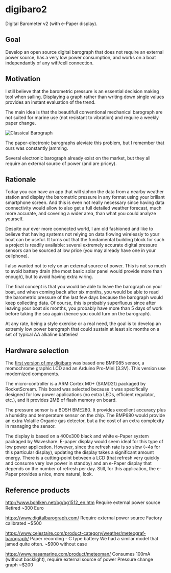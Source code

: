 # digibaro2

Digital Barometer v2 (with e-Paper display).

## Goal

Develop an open source digital barograph that does not require an external power
source, has a very low power consumption, and works on a boat independantly of
any wifi/cell connection.

## Motivation

I still believe that the barometric pressure is an essential decision making
tool when sailing. Displaying a graph rather than writing down single values
provides an instant evaluation of the trend.

The main idea is that the beautifull conventional mechanical barograph are not
suited for marine use (not resistant to vibration) and require a weekly paper
change.

![Classical Barograph](https://upload.wikimedia.org/wikipedia/commons/a/a0/Barograph_-_Image_from_page_45_of_%22Practical_physics%22_%281922%29.jpg)

The paper-electronic barographs aleviate this problem, but I remember that ours
was constantly jamming.

Several electronic barograph already exist on the market, but they all require
an external source of power (and are pricey).

## Rationale

Today you can have an app that will siphon the data from a nearby weather
station and display the barometric pressure in any format using your brillant
smartphone screen. And this is even not really necessary since having data
connectivity would allow to also get a full detailed weather forecast, much more
accurate, and covering a wider area, than what you could analyze yourself.

Despite our ever more connected world, I am old fashioned and like to believe
that having systems not relying on data flowing wirelessly to your boat can be
useful. It turns out that the fundamental building block for such a project is
readily available: several extremely accurate digital pressure sensors can be
sourced at low price (you may already have one in your cellphone).

I also wanted not to rely on an external source of power. This is not so much to
avoid battery drain (the most basic solar panel would provide more than enough),
but to avoid having extra wiring.

The final concept is that you would be able to leave the barograph on your boat,
and when coming back after six months, you would be able to read the barometric
pressure of the last few days because the barograph would keep collecting data.
Of course, this is probably superfluous since after leaving your boat six
months, you probably have more than 5 days of work before taking the sea again
(hence you could turn on the barograph).

At any rate, being a style exercise or a real need, the goal is to develop an
extremly low power barograph that could sustain at least six months on a set of
typical AA alkaline batteries!

## Hardware selection

The [first version of my digibaro](https://github.com/flupes/digibaro/) was
based one BMP085 sensor, a momochrome graphic LCD and an Arduino Pro-Mini
(3.3V). This version use modernized components.

The micro-controller is a ARM Cortex M0+ (SAMD21) packaged by RocketScream. This
board was selected because it was specifically designed for low power
applications (no extra LEDs, efficient regulator, etc.), and it provides 2MB of
flash memory on board.

The pressure sensor is a BOSH BME280. It provides excellent accuracy plus a
humidity and temperature sensor on the chip. The BMP680 would provide an extra
Volatile Organic gas detector, but a the cost of an extra complexity in managing
the sensor.

The display is based on a 400x300 black and white e-Paper system packaged by
Waveshare. E-paper display would seem ideal for this type of low power
application. However, since the refresh rate is so slow (~4s for this particular
display), updating the display takes a significant amount energy. There is a
cutting-point between a LCD (that refresh very quickly and consume very low
power in standby) and an e-Paper display that depends on the number of refresh
per day. Still, for this application, the e-Paper provides a nice, more natural,
look.

## Reference products

http://www.bohlken.net/bg/bg1512_en.htm
Require external power source
Retired
~300 Euro

https://www.digitalbarograph.com/
Require external power source
Factory calibrated
~$500

https://www.celestaire.com/product-category/weather/meteograf-barograph/
Paper recording - C type battery
We had a similar model that jamed quite often.
~$900 without case

https://www.nasamarine.com/product/meteoman/
Consumes 100mA (without backlight), require external source of power
Pressure change graph
~$200
